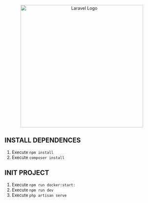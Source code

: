 <p align="center"><a href="https://laravel.com" target="_blank"><img src="https://raw.githubusercontent.com/laravel/art/master/logo-lockup/5%20SVG/2%20CMYK/1%20Full%20Color/laravel-logolockup-cmyk-red.svg" width="400" alt="Laravel Logo"></a></p>

## INSTALL DEPENDENCES

1. Execute `npm install`
2. Execute `composer install`

## INIT PROJECT

1. Execute `npm run docker:start:`
2. Execute `npm run dev`
3. Execute `php artisan serve`
